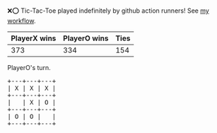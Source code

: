 :x::o: Tic-Tac-Toe played indefinitely by github action runners! See [my workflow](.github/workflows/play.yaml).

|PlayerX wins|PlayerO wins|Ties|
|-|-|-|
|373|334|154|

PlayerO's turn.

<pre>
+---+---+---+
| X | X | X |
+---+---+---+
|   | X | O |
+---+---+---+
| O | O |   |
+---+---+---+
</pre>